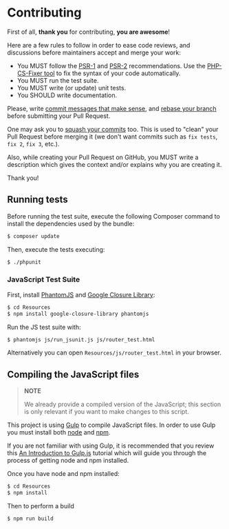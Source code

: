 Contributing
============

First of all, **thank you** for contributing, **you are awesome**!

Here are a few rules to follow in order to ease code reviews, and discussions
before maintainers accept and merge your work:

 * You MUST follow the [PSR-1](http://www.php-fig.org/psr/1/) and
   [PSR-2](http://www.php-fig.org/psr/2/) recommendations. Use the [PHP-CS-Fixer
   tool](http://cs.sensiolabs.org/) to fix the syntax of your code automatically.
 * You MUST run the test suite.
 * You MUST write (or update) unit tests.
 * You SHOULD write documentation.

Please, write [commit messages that make
sense](http://tbaggery.com/2008/04/19/a-note-about-git-commit-messages.html),
and [rebase your branch](http://git-scm.com/book/en/Git-Branching-Rebasing)
before submitting your Pull Request.

One may ask you to [squash your
commits](http://gitready.com/advanced/2009/02/10/squashing-commits-with-rebase.html)
too. This is used to "clean" your Pull Request before merging it (we don't want
commits such as `fix tests`, `fix 2`, `fix 3`, etc.).

Also, while creating your Pull Request on GitHub, you MUST write a description
which gives the context and/or explains why you are creating it.

Thank you!

Running tests
-------------

Before running the test suite, execute the following Composer command to install
the dependencies used by the bundle:

```bash
$ composer update
```

Then, execute the tests executing:

```bash
$ ./phpunit
```

### JavaScript Test Suite

First, install [PhantomJS](http://phantomjs.org/) and [Google Closure
Library](https://github.com/google/closure-library):

```bash
$ cd Resources
$ npm install google-closure-library phantomjs
```

Run the JS test suite with:

```bash
$ phantomjs js/run_jsunit.js js/router_test.html
```

Alternatively you can open `Resources/js/router_test.html` in your browser.

Compiling the JavaScript files
------------------------------

> **NOTE**
>
> We already provide a compiled version of the JavaScript; this section is only
> relevant if you want to make changes to this script.

This project is using [Gulp](https://gulpjs.com/) to compile JavaScript files.
In order to use Gulp you must install both [node](https://nodejs.org/en/) and 
[npm](https://www.npmjs.com/). 

If you are not familiar with using Gulp, it is recommended that you review this 
[An Introduction to Gulp.js](https://www.sitepoint.com/introduction-gulp-js/)
tutorial which will guide you through the process of getting node and npm installed.

Once you have node and npm installed:

```bash
$ cd Resources
$ npm install
```

Then to perform a build

```bash
$ npm run build
```

